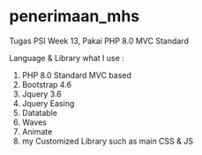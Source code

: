 # penerimaan_mhs
Tugas PSI Week 13, Pakai PHP 8.0 MVC Standard

Language & Library what I use :
1. PHP 8.0 Standard MVC based
2. Bootstrap 4.6
3. Jquery 3.6
4. Jquery Easing
5. Datatable
6. Waves
7. Animate
8. my Customized Library such as main CSS & JS
